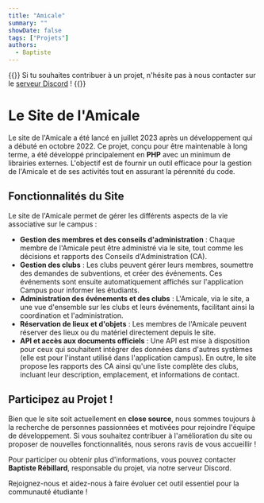 ```yaml
---
title: "Amicale"
summary: ""
showDate: false
tags: ["Projets"]
authors:
  - Baptiste
---
```


{{<alert>}}
Si tu souhaites contribuer à un projet, n'hésite pas à nous contacter sur le [serveur Discord](https://discord.gg/6qZ2c7J) !
{{</alert>}}

# Le Site de l'Amicale

Le site de l'Amicale a été lancé en juillet 2023 après un développement qui a débuté en octobre 2022. Ce projet, conçu pour être maintenable à long terme, a été développé principalement en **PHP** avec un minimum de librairies externes. L'objectif est de fournir un outil efficace pour la gestion de l'Amicale et de ses activités tout en assurant la pérennité du code.

## Fonctionnalités du Site

Le site de l'Amicale permet de gérer les différents aspects de la vie associative sur le campus :

- **Gestion des membres et des conseils d'administration** : Chaque membre de l'Amicale peut être administré via le site, tout comme les décisions et rapports des Conseils d'Administration (CA).
- **Gestion des clubs** : Les clubs peuvent gérer leurs membres, soumettre des demandes de subventions, et créer des événements. Ces événements sont ensuite automatiquement affichés sur l'application Campus pour informer les étudiants.
- **Administration des événements et des clubs** : L'Amicale, via le site, a une vue d'ensemble sur les clubs et leurs événements, facilitant ainsi la coordination et l'administration.
- **Réservation de lieux et d'objets** : Les membres de l'Amicale peuvent réserver des lieux ou du matériel directement depuis le site.
- **API et accès aux documents officiels** : Une API est mise à disposition pour ceux qui souhaitent intégrer des données dans d'autres systèmes (elle est pour l'instant utilisé dans l'application campus). En outre, le site propose les rapports des CA ainsi qu'une liste complète des clubs, incluant leur description, emplacement, et informations de contact.

## Participez au Projet !

Bien que le site soit actuellement en **close source**, nous sommes toujours à la recherche de personnes passionnées et motivées pour rejoindre l'équipe de développement. Si vous souhaitez contribuer à l'amélioration du site ou proposer de nouvelles fonctionnalités, nous serons ravis de vous accueillir !

Pour participer ou obtenir plus d'informations, vous pouvez contacter **Baptiste Rébillard**, responsable du projet, via notre serveur Discord.

Rejoignez-nous et aidez-nous à faire évoluer cet outil essentiel pour la communauté étudiante !